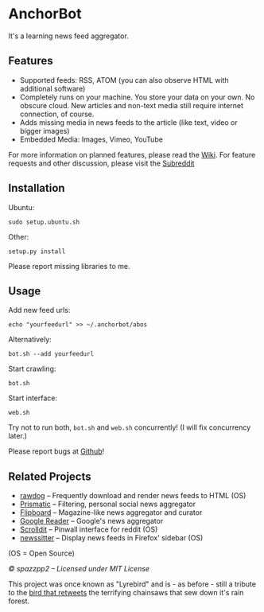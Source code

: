 AnchorBot
=========

It's a learning news feed aggregator.


Features
--------
* Supported feeds: RSS, ATOM (you can also observe HTML with additional software)
* Completely runs on your machine. You store your data on your own. No obscure
  cloud. New articles and non-text media still require internet connection, of
  course.
* Adds missing media in news feeds to the article (like text, video or bigger images)
* Embedded Media: Images, Vimeo, YouTube

For more information on planned features, please read the [Wiki](http://github.com/spazzpp2/AnchorBot/wiki).
For feature requests and other discussion, please visit the [Subreddit](http://www.reddit.com/r/anchorbot)


Installation
------------
Ubuntu:

    sudo setup.ubuntu.sh

Other:

    setup.py install

Please report missing libraries to me.


Usage
-----
Add new feed urls:

    echo "yourfeedurl" >> ~/.anchorbot/abos

Alternatively:

    bot.sh --add yourfeedurl

Start crawling:

    bot.sh

Start interface:

    web.sh

Try not to run both, `bot.sh` and `web.sh` concurrently! (I will fix concurrency later.)

Please report bugs at [Github](https://github.com/spazzpp2/AnchorBot/issues)!


Related Projects
----------------
* [rawdog](http://offog.org/code/rawdog.html) – Frequently download and render news feeds to HTML (OS)
* [Prismatic](http://www.getprismatic.com/) – Filtering, personal social news aggregator
* [Flipboard](http://flipboard.com/) – Magazine-like news aggregator and curator
* [Google Reader](http://reader.google.com/) – Google's news aggregator
* [Scrolldit](http://scrolldit.com/) – Pinwall interface for reddit (OS)
* [newssitter](http://www.newssitter.com) – Display news feeds in Firefox' sidebar (OS)

(OS = Open Source)


*© spazzpp2 – Licensed under MIT License*

This project was once known as "Lyrebird" and is - as before - still a tribute
to the [bird that retweets](http://youtu.be/7XiQDgNUEMw) the terrifying
chainsaws that sew down it's rain forest.
